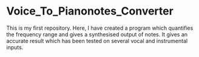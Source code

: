 # Voice_To_Pianonotes_Converter
This is my first repository.
Here, I have created a program which quantifies the frequency range and gives a synthesised output of notes.
It gives an accurate result which has been tested on several vocal and instrumental inputs.
